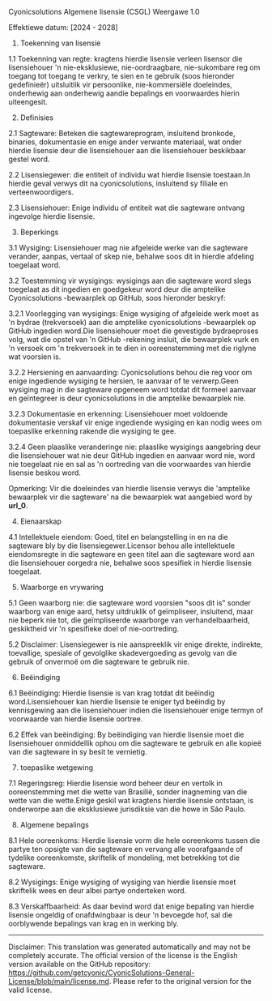 Cyonicsolutions Algemene lisensie (CSGL)
Weergawe 1.0

Effektiewe datum: [2024 - 2028]

1. Toekenning van lisensie

1.1 Toekenning van regte: kragtens hierdie lisensie verleen lisensor die lisensiehouer 'n nie-eksklusiewe, nie-oordraagbare, nie-sukombare reg om toegang tot toegang te verkry, te sien en te gebruik (soos hieronder gedefinieër) uitsluitlik vir persoonlike, nie-kommersiële doeleindes, onderhewig aan onderhewig aandie bepalings en voorwaardes hierin uiteengesit.

2. Definisies

2.1 Sagteware: Beteken die sagtewareprogram, insluitend bronkode, binaries, dokumentasie en enige ander verwante materiaal, wat onder hierdie lisensie deur die lisensiehouer aan die lisensiehouer beskikbaar gestel word.

2.2 Lisensiegewer: die entiteit of individu wat hierdie lisensie toestaan.In hierdie geval verwys dit na cyonicsolutions, insluitend sy filiale en verteenwoordigers.

2.3 Lisensiehouer: Enige individu of entiteit wat die sagteware ontvang ingevolge hierdie lisensie.

3. Beperkings

3.1 Wysiging: Lisensiehouer mag nie afgeleide werke van die sagteware verander, aanpas, vertaal of skep nie, behalwe soos dit in hierdie afdeling toegelaat word.

3.2 Toestemming vir wysigings: wysigings aan die sagteware word slegs toegelaat as dit ingedien en goedgekeur word deur die amptelike Cyonicsolutions -bewaarplek op GitHub, soos hieronder beskryf:

3.2.1 Voorlegging van wysigings: Enige wysiging of afgeleide werk moet as 'n bydrae (trekversoek) aan die amptelike cyonicsolutions -bewaarplek op GitHub ingedien word.Die lisensiehouer moet die gevestigde bydraeproses volg, wat die opstel van 'n GitHub -rekening insluit, die bewaarplek vurk en 'n versoek om 'n trekversoek in te dien in ooreenstemming met die riglyne wat voorsien is.

3.2.2 Hersiening en aanvaarding: Cyonicsolutions behou die reg voor om enige ingediende wysiging te hersien, te aanvaar of te verwerp.Geen wysiging mag in die sagteware opgeneem word totdat dit formeel aanvaar en geïntegreer is deur cyonicsolutions in die amptelike bewaarplek nie.

3.2.3 Dokumentasie en erkenning: Lisensiehouer moet voldoende dokumentasie verskaf vir enige ingediende wysiging en kan nodig wees om toepaslike erkenning rakende die wysiging te gee.

3.2.4 Geen plaaslike veranderinge nie: plaaslike wysigings aangebring deur die lisensiehouer wat nie deur GitHub ingedien en aanvaar word nie, word nie toegelaat nie en sal as 'n oortreding van die voorwaardes van hierdie lisensie beskou word.

Opmerking: Vir die doeleindes van hierdie lisensie verwys die 'amptelike bewaarplek vir die sagteware' na die bewaarplek wat aangebied word by __url_0__.

4. Eienaarskap

4.1 Intellektuele eiendom: Goed, titel en belangstelling in en na die sagteware bly by die lisensiegewer.Licensor behou alle intellektuele eiendomsregte in die sagteware en geen titel aan die sagteware word aan die lisensiehouer oorgedra nie, behalwe soos spesifiek in hierdie lisensie toegelaat.

5. Waarborge en vrywaring

5.1 Geen waarborg nie: die sagteware word voorsien "soos dit is" sonder waarborg van enige aard, hetsy uitdruklik of geïmpliseer, insluitend, maar nie beperk nie tot, die geïmpliseerde waarborge van verhandelbaarheid, geskiktheid vir 'n spesifieke doel of nie-oortreding.

5.2 Disclaimer: Lisensiegewer is nie aanspreeklik vir enige direkte, indirekte, toevallige, spesiale of gevolglike skadevergoeding as gevolg van die gebruik of onvermoë om die sagteware te gebruik nie.

6. Beëindiging

6.1 Beëindiging: Hierdie lisensie is van krag totdat dit beëindig word.Lisensiehouer kan hierdie lisensie te eniger tyd beëindig by kennisgewing aan die lisensiehouer indien die lisensiehouer enige termyn of voorwaarde van hierdie lisensie oortree.

6.2 Effek van beëindiging: By beëindiging van hierdie lisensie moet die lisensiehouer onmiddellik ophou om die sagteware te gebruik en alle kopieë van die sagteware in sy besit te vernietig.

7. toepaslike wetgewing

7.1 Regeringsreg: Hierdie lisensie word beheer deur en vertolk in ooreenstemming met die wette van Brasilië, sonder inagneming van die wette van die wette.Enige geskil wat kragtens hierdie lisensie ontstaan, is onderworpe aan die eksklusiewe jurisdiksie van die howe in São Paulo.

8. Algemene bepalings

8.1 Hele ooreenkoms: Hierdie lisensie vorm die hele ooreenkoms tussen die partye ten opsigte van die sagteware en vervang alle voorafgaande of tydelike ooreenkomste, skriftelik of mondeling, met betrekking tot die sagteware.

8.2 Wysigings: Enige wysiging of wysiging van hierdie lisensie moet skriftelik wees en deur albei partye onderteken word.

8.3 Verskaffbaarheid: As daar bevind word dat enige bepaling van hierdie lisensie ongeldig of onafdwingbaar is deur 'n bevoegde hof, sal die oorblywende bepalings van krag en in werking bly.

---
Disclaimer: This translation was generated automatically and may not be completely accurate. The official version of the license is the English version available on the GitHub repository: https://github.com/getcyonic/CyonicSolutions-General-License/blob/main/license.md. Please refer to the original version for the valid license.